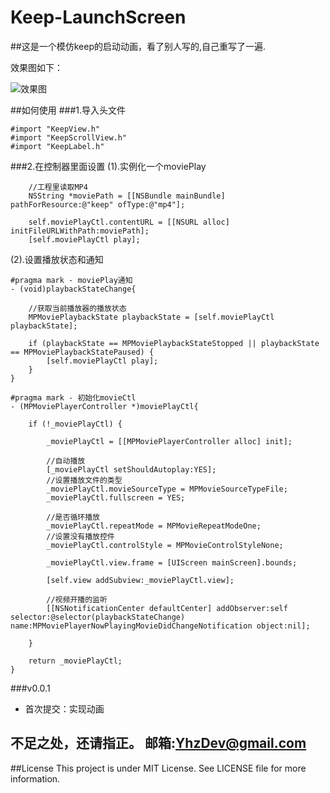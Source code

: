 
# Keep-LaunchScreen
##这是一个模仿keep的启动动画，看了别人写的,自己重写了一遍.

效果图如下：

![效果图](https://github.com/yu137988395/Keep-LaunchScreen/blob/master/keep.gif)


##如何使用
###1.导入头文件
```objc
#import "KeepView.h"
#import "KeepScrollView.h"
#import "KeepLabel.h"
```
###2.在控制器里面设置
(1).实例化一个moviePlay
```objc
    //工程里读取MP4
    NSString *moviePath = [[NSBundle mainBundle] pathForResource:@"keep" ofType:@"mp4"];
    
    self.moviePlayCtl.contentURL = [[NSURL alloc] initFileURLWithPath:moviePath];
    [self.moviePlayCtl play];

```

(2).设置播放状态和通知
```objc
#pragma mark - moviePlay通知
- (void)playbackStateChange{
    
    //获取当前播放器的播放状态
    MPMoviePlaybackState playbackState = [self.moviePlayCtl playbackState];
    
    if (playbackState == MPMoviePlaybackStateStopped || playbackState == MPMoviePlaybackStatePaused) {
        [self.moviePlayCtl play];
    }
}

#pragma mark - 初始化movieCtl
- (MPMoviePlayerController *)moviePlayCtl{
    
    if (!_moviePlayCtl) {
        
        _moviePlayCtl = [[MPMoviePlayerController alloc] init];
        
        //自动播放
        [_moviePlayCtl setShouldAutoplay:YES];
        //设置播放文件的类型
        _moviePlayCtl.movieSourceType = MPMovieSourceTypeFile;
        _moviePlayCtl.fullscreen = YES;
        
        //是否循环播放
        _moviePlayCtl.repeatMode = MPMovieRepeatModeOne;
        //设置没有播放控件
        _moviePlayCtl.controlStyle = MPMovieControlStyleNone;
        
        _moviePlayCtl.view.frame = [UIScreen mainScreen].bounds;
        
        [self.view addSubview:_moviePlayCtl.view];
        
        //视频开播的监听
        [[NSNotificationCenter defaultCenter] addObserver:self selector:@selector(playbackStateChange) name:MPMoviePlayerNowPlayingMovieDidChangeNotification object:nil];
        
    }
    
    return _moviePlayCtl;
}
```

###v0.0.1
  
  * 首次提交：实现动画

## 不足之处，还请指正。     邮箱:YhzDev@gmail.com

##License
This project is under MIT License. See LICENSE file for more information.
